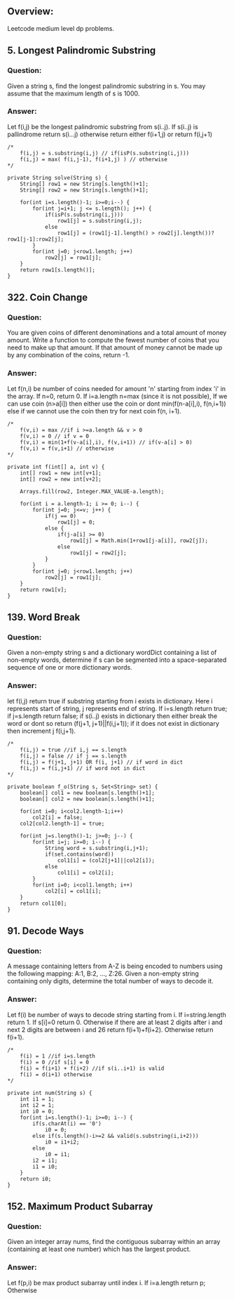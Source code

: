 
## Overview:

Leetcode medium level dp problems.

## 5. Longest Palindromic Substring

### Question:
Given a string s, find the longest palindromic substring in s. You may assume that the maximum length of s is 1000.

### Answer:
Let f(i,j) be the longest palindromic substring from s(i..j). If s(i..j) is pallindrome return s(i...j) otherwise return either f(i+1,j) or return f(i,j+1)

    /*
        f(i,j) = s.substring(i,j) // if(isP(s.substring(i,j)))
        f(i,j) = max( f(i,j-1), f(i+1,j) ) // otherwise
    */
    
    private String solve(String s) {
        String[] row1 = new String[s.length()+1];
        String[] row2 = new String[s.length()+1];
        
        for(int i=s.length()-1; i>=0;i--) {
            for(int j=i+1; j <= s.length(); j++) {
                if(isP(s.substring(i,j)))
                    row1[j] = s.substring(i,j);
                else
                    row1[j] = (row1[j-1].length() > row2[j].length())? row1[j-1]:row2[j];
            }
            for(int j=0; j<row1.length; j++)
                row2[j] = row1[j];
        }
        return row1[s.length()];
    }

## 322. Coin Change

### Question:
You are given coins of different denominations and a total amount of money amount. Write a function to compute the fewest number of coins that you need to make up that amount. If that amount of money cannot be made up by any combination of the coins, return -1.

### Answer:
Let f(n,i) be number of coins needed for amount 'n' starting from index 'i' in the array. If n=0, return 0. If i=a.length n=max (since it is not possible), If we can use coin (n>a[i]) then either use the coin or dont min(f(n-a[i],i), f(n,i+1)) else if we cannot use the coin then try for next coin f(n, i+1).

    /*
        f(v,i) = max //if i >=a.length && v > 0
        f(v,i) = 0 // if v = 0
        f(v,i) = min(1+f(v-a[i],i), f(v,i+1)) // if(v-a[i] > 0)
        f(v,i) = f(v,i+1) // otherwise
    */
    
    private int f(int[] a, int v) {
        int[] row1 = new int[v+1];
        int[] row2 = new int[v+2];
        
        Arrays.fill(row2, Integer.MAX_VALUE-a.length);
        
        for(int i = a.length-1; i >= 0; i--) {
            for(int j=0; j<=v; j++) {
                if(j == 0)
                    row1[j] = 0;
                else {
                    if(j-a[i] >= 0)
                        row1[j] = Math.min(1+row1[j-a[i]], row2[j]);
                    else
                        row1[j] = row2[j];
                }
            }
            for(int j=0; j<row1.length; j++)
                row2[j] = row1[j];
        }
        return row1[v];
    }

## 139. Word Break

### Question:
Given a non-empty string s and a dictionary wordDict containing a list of non-empty words, determine if s can be segmented into a space-separated sequence of one or more dictionary words.

### Answer:
let f(i,j) return true if substring starting from i exists in dictionary. Here i represents start of string, j represents end of string. If i=s.length return true; if j=s.length return false; if s(i..j) exists in dictionary then either break the word or dont so return (f(j+1, j+1)||f(i,j+1)); if it does not exist in dictionary then increment j f(i,j+1).

    /*
        f(i,j) = true //if i,j == s.length   
        f(i,j) = false // if j == s.length
        f(i,j) = f(j+1, j+1) OR f(i, j+1) // if word in dict
        f(i,j) = f(i,j+1) // if word not in dict
    */
    
    private boolean f_o(String s, Set<String> set) {
        boolean[] col1 = new boolean[s.length()+1];
        boolean[] col2 = new boolean[s.length()+1];
        
        for(int i=0; i<col2.length-1;i++)
            col2[i] = false;
        col2[col2.length-1] = true;
        
        for(int j=s.length()-1; j>=0; j--) {
            for(int i=j; i>=0; i--) {
                String word = s.substring(i,j+1);
                if(set.contains(word))
                    col1[i] = (col2[j+1]||col2[i]);
                else
                    col1[i] = col2[i];
            }
            for(int i=0; i<col1.length; i++)
                col2[i] = col1[i];
        }
        return col1[0];
    }

## 91. Decode Ways

### Question:
A message containing letters from A-Z is being encoded to numbers using the following mapping: A:1, B:2, ..., Z:26. Given a non-empty string containing only digits, determine the total number of ways to decode it.

### Answer:
Let f(i) be number of ways to decode string starting from i. If i=string.length return 1. If s[i]=0 return 0. Otherwise if there are at least 2 digits after i and next 2 digits are between i and 26 return f(i+1)+f(i+2). Otherwise return f(i+1).

    /*
        f(i) = 1 //if i=s.length
        f(i) = 0 //if s[i] = 0
        f(i) = f(i+1) + f(i+2) //if s(i..i+1) is valid
        f(i) = d(i+1) otherwise
    */
    
    private int num(String s) {
        int i1 = 1;
        int i2 = 1;
        int i0 = 0;
        for(int i=s.length()-1; i>=0; i--) {
            if(s.charAt(i) == '0')
                i0 = 0;
            else if(s.length()-i>=2 && valid(s.substring(i,i+2)))
                i0 = i1+i2;
            else
                i0 = i1;
            i2 = i1;
            i1 = i0;
        }
        return i0;
    } 

## 152. Maximum Product Subarray

### Question:
Given an integer array nums, find the contiguous subarray within an array (containing at least one number) which has the largest product.

### Answer:
Let f(p,i) be max product subarray until index i. If i=a.length return p; Otherwise 

